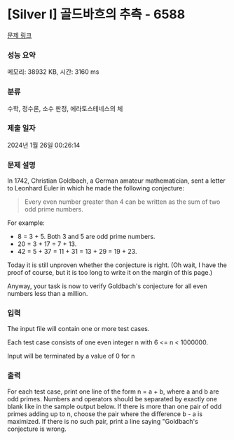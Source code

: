 # [Silver I] 골드바흐의 추측 - 6588 

[문제 링크](https://www.acmicpc.net/problem/6588) 

### 성능 요약

메모리: 38932 KB, 시간: 3160 ms

### 분류

수학, 정수론, 소수 판정, 에라토스테네스의 체

### 제출 일자

2024년 1월 26일 00:26:14

### 문제 설명

<p>In 1742, Christian Goldbach, a German amateur mathematician, sent a letter to Leonhard Euler in which he made the following conjecture:</p>

<blockquote>
<p>Every even number greater than 4 can be written as the sum of two odd prime numbers.</p>
</blockquote>

<p>For example:</p>

<ul>
	<li>8 = 3 + 5. Both 3 and 5 are odd prime numbers.</li>
	<li>20 = 3 + 17 = 7 + 13.</li>
	<li>42 = 5 + 37 = 11 + 31 = 13 + 29 = 19 + 23.</li>
</ul>

<p>Today it is still unproven whether the conjecture is right. (Oh wait, I have the proof of course, but it is too long to write it on the margin of this page.)</p>

<p>Anyway, your task is now to verify Goldbach's conjecture for all even numbers less than a million.</p>

### 입력 

 <p>The input file will contain one or more test cases. </p>

<p>Each test case consists of one even integer n with 6 <= n < 1000000. </p>

<p>Input will be terminated by a value of 0 for n</p>

### 출력 

 <p>For each test case, print one line of the form n = a + b, where a and b are odd primes. Numbers and operators should be separated by exactly one blank like in the sample output below. If there is more than one pair of odd primes adding up to n, choose the pair where the difference b - a is maximized. If there is no such pair, print a line saying "Goldbach's conjecture is wrong.</p>

<p> </p>

